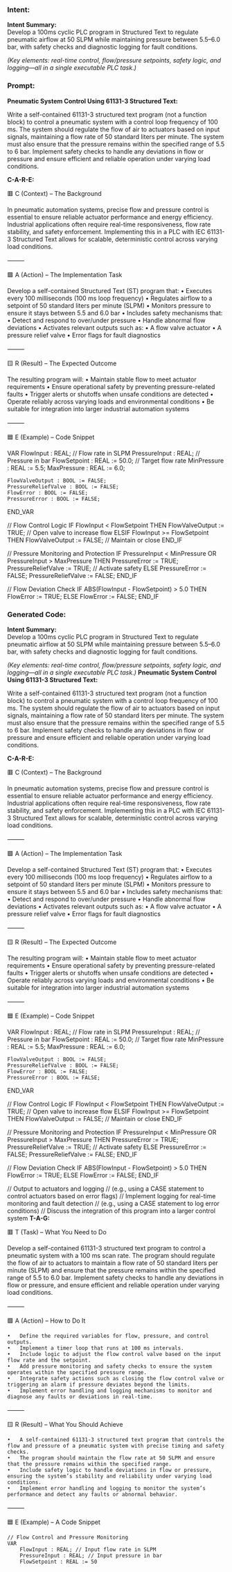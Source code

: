 ### Intent:
**Intent Summary:**  
Develop a 100ms cyclic PLC program in Structured Text to regulate pneumatic airflow at 50 SLPM while maintaining pressure between 5.5–6.0 bar, with safety checks and diagnostic logging for fault conditions.  

*(Key elements: real-time control, flow/pressure setpoints, safety logic, and logging—all in a single executable PLC task.)*

### Prompt:
**Pneumatic System Control Using 61131-3 Structured Text:**

Write a self-contained 61131-3 structured text program (not a function block) to control a pneumatic system with a control loop frequency of 100 ms. The system should regulate the flow of air to actuators based on input signals, maintaining a flow rate of 50 standard liters per minute. The system must also ensure that the pressure remains within the specified range of 5.5 to 6 bar. Implement safety checks to handle any deviations in flow or pressure and ensure efficient and reliable operation under varying load conditions.

**C-A-R-E:**

🟥 C (Context) – The Background

In pneumatic automation systems, precise flow and pressure control is essential to ensure reliable actuator performance and energy efficiency. Industrial applications often require real-time responsiveness, flow rate stability, and safety enforcement. Implementing this in a PLC with IEC 61131-3 Structured Text allows for scalable, deterministic control across varying load conditions.

⸻

🟩 A (Action) – The Implementation Task

Develop a self-contained Structured Text (ST) program that:
	•	Executes every 100 milliseconds (100 ms loop frequency)
	•	Regulates airflow to a setpoint of 50 standard liters per minute (SLPM)
	•	Monitors pressure to ensure it stays between 5.5 and 6.0 bar
	•	Includes safety mechanisms that:
	•	Detect and respond to over/under pressure
	•	Handle abnormal flow deviations
	•	Activates relevant outputs such as:
	•	A flow valve actuator
	•	A pressure relief valve
	•	Error flags for fault diagnostics

⸻

🟨 R (Result) – The Expected Outcome

The resulting program will:
	•	Maintain stable flow to meet actuator requirements
	•	Ensure operational safety by preventing pressure-related faults
	•	Trigger alerts or shutoffs when unsafe conditions are detected
	•	Operate reliably across varying loads and environmental conditions
	•	Be suitable for integration into larger industrial automation systems

⸻

🟦 E (Example) – Code Snippet

VAR
    FlowInput : REAL;               // Flow rate in SLPM
    PressureInput : REAL;           // Pressure in bar
    FlowSetpoint : REAL := 50.0;    // Target flow rate
    MinPressure : REAL := 5.5;
    MaxPressure : REAL := 6.0;

    FlowValveOutput : BOOL := FALSE;
    PressureReliefValve : BOOL := FALSE;
    FlowError : BOOL := FALSE;
    PressureError : BOOL := FALSE;
END_VAR

// Flow Control Logic
IF FlowInput < FlowSetpoint THEN
    FlowValveOutput := TRUE;  // Open valve to increase flow
ELSIF FlowInput >= FlowSetpoint THEN
    FlowValveOutput := FALSE; // Maintain or close
END_IF

// Pressure Monitoring and Protection
IF PressureInput < MinPressure OR PressureInput > MaxPressure THEN
    PressureError := TRUE;
    PressureReliefValve := TRUE;  // Activate safety
ELSE
    PressureError := FALSE;
    PressureReliefValve := FALSE;
END_IF

// Flow Deviation Check
IF ABS(FlowInput - FlowSetpoint) > 5.0 THEN
    FlowError := TRUE;
ELSE
    FlowError := FALSE;
END_IF

### Generated Code:
**Intent Summary:**  
Develop a 100ms cyclic PLC program in Structured Text to regulate pneumatic airflow at 50 SLPM while maintaining pressure between 5.5–6.0 bar, with safety checks and diagnostic logging for fault conditions.  

*(Key elements: real-time control, flow/pressure setpoints, safety logic, and logging—all in a single executable PLC task.)*
**Pneumatic System Control Using 61131-3 Structured Text:**

Write a self-contained 61131-3 structured text program (not a function block) to control a pneumatic system with a control loop frequency of 100 ms. The system should regulate the flow of air to actuators based on input signals, maintaining a flow rate of 50 standard liters per minute. The system must also ensure that the pressure remains within the specified range of 5.5 to 6 bar. Implement safety checks to handle any deviations in flow or pressure and ensure efficient and reliable operation under varying load conditions.

**C-A-R-E:**

🟥 C (Context) – The Background

In pneumatic automation systems, precise flow and pressure control is essential to ensure reliable actuator performance and energy efficiency. Industrial applications often require real-time responsiveness, flow rate stability, and safety enforcement. Implementing this in a PLC with IEC 61131-3 Structured Text allows for scalable, deterministic control across varying load conditions.

⸻

🟩 A (Action) – The Implementation Task

Develop a self-contained Structured Text (ST) program that:
	•	Executes every 100 milliseconds (100 ms loop frequency)
	•	Regulates airflow to a setpoint of 50 standard liters per minute (SLPM)
	•	Monitors pressure to ensure it stays between 5.5 and 6.0 bar
	•	Includes safety mechanisms that:
	•	Detect and respond to over/under pressure
	•	Handle abnormal flow deviations
	•	Activates relevant outputs such as:
	•	A flow valve actuator
	•	A pressure relief valve
	•	Error flags for fault diagnostics

⸻

🟨 R (Result) – The Expected Outcome

The resulting program will:
	•	Maintain stable flow to meet actuator requirements
	•	Ensure operational safety by preventing pressure-related faults
	•	Trigger alerts or shutoffs when unsafe conditions are detected
	•	Operate reliably across varying loads and environmental conditions
	•	Be suitable for integration into larger industrial automation systems

⸻

🟦 E (Example) – Code Snippet

VAR
    FlowInput : REAL;               // Flow rate in SLPM
    PressureInput : REAL;           // Pressure in bar
    FlowSetpoint : REAL := 50.0;    // Target flow rate
    MinPressure : REAL := 5.5;
    MaxPressure : REAL := 6.0;

    FlowValveOutput : BOOL := FALSE;
    PressureReliefValve : BOOL := FALSE;
    FlowError : BOOL := FALSE;
    PressureError : BOOL := FALSE;
END_VAR

// Flow Control Logic
IF FlowInput < FlowSetpoint THEN
    FlowValveOutput := TRUE;  // Open valve to increase flow
ELSIF FlowInput >= FlowSetpoint THEN
    FlowValveOutput := FALSE; // Maintain or close
END_IF

// Pressure Monitoring and Protection
IF PressureInput < MinPressure OR PressureInput > MaxPressure THEN
    PressureError := TRUE;
    PressureReliefValve := TRUE;  // Activate safety
ELSE
    PressureError := FALSE;
    PressureReliefValve := FALSE;
END_IF

// Flow Deviation Check
IF ABS(FlowInput - FlowSetpoint) > 5.0 THEN
    FlowError := TRUE;
ELSE
    FlowError := FALSE;
END_IF

// Output to actuators and logging
// (e.g., using a CASE statement to control actuators based on error flags)
// Implement logging for real-time monitoring and fault detection
// (e.g., using a CASE statement to log error conditions)
// Discuss the integration of this program into a larger control system
**T-A-G:**

🟥 T (Task) – What You Need to Do

Develop a self-contained 61131-3 structured text program to control a pneumatic system with a 100 ms scan rate. The program should regulate the flow of air to actuators to maintain a flow rate of 50 standard liters per minute (SLPM) and ensure that the pressure remains within the specified range of 5.5 to 6.0 bar. Implement safety checks to handle any deviations in flow or pressure, and ensure efficient and reliable operation under varying load conditions.

⸻

🟩 A (Action) – How to Do It

	•	Define the required variables for flow, pressure, and control outputs.
	•	Implement a timer loop that runs at 100 ms intervals.
	•	Include logic to adjust the flow control valve based on the input flow rate and the setpoint.
	•	Add pressure monitoring and safety checks to ensure the system operates within the specified pressure range.
	•	Integrate safety actions such as closing the flow control valve or triggering an alarm if pressure deviates beyond the limits.
	•	Implement error handling and logging mechanisms to monitor and diagnose any faults or deviations in real-time.

⸻

🟨 R (Result) – What You Should Achieve

	•	A self-contained 61131-3 structured text program that controls the flow and pressure of a pneumatic system with precise timing and safety checks.
	•	The program should maintain the flow rate at 50 SLPM and ensure that the pressure remains within the specified range.
	•	Include safety logic to handle deviations in flow or pressure, ensuring the system’s stability and reliability under varying load conditions.
	•	Implement error handling and logging to monitor the system’s performance and detect any faults or abnormal behavior.

⸻

🟦 E (Example) – A Code Snippet

	// Flow Control and Pressure Monitoring
	VAR
		FlowInput : REAL; // Input flow rate in SLPM
		PressureInput : REAL; // Input pressure in bar
		FlowSetpoint : REAL := 50
